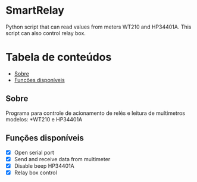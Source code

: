 # SmartRelay
Python script that can read values from meters WT210 and HP34401A. This script can also control relay box.

Tabela de conteúdos
=================
<!--ts-->
   * [Sobre](#Sobre)
   * [Funções disponíveis](#Features)

<!--te-->

## Sobre
Programa para controle de acionamento de relés e leitura de multimetros modelos:
*WT210 e HP34401A

## Funções disponíveis
- [x] Open serial port
- [x] Send and receive data from multimeter
- [x] Disable beep HP34401A
- [x] Relay box control